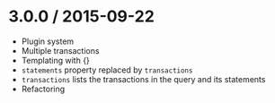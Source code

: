 3.0.0 / 2015-09-22
===================

  * Plugin system
  * Multiple transactions
  * Templating with {}
  * `statements` property replaced by `transactions`
  * `transactions` lists the transactions in the query and its statements
  * Refactoring
